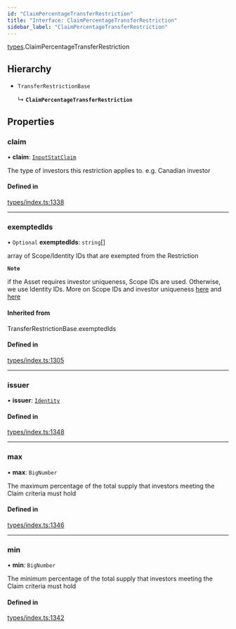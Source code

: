 ```yaml
---
id: "ClaimPercentageTransferRestriction"
title: "Interface: ClaimPercentageTransferRestriction"
sidebar_label: "ClaimPercentageTransferRestriction"
---
```


[types](../../../modules/Types/Types.md).ClaimPercentageTransferRestriction

## Hierarchy

- `TransferRestrictionBase`

  ↳ **`ClaimPercentageTransferRestriction`**

## Properties

### claim

• **claim**: [`InputStatClaim`](../../../modules/Types/Types.md#inputstatclaim)

The type of investors this restriction applies to. e.g. Canadian investor

#### Defined in

[types/index.ts:1338](https://github.com/PolymeshAssociation/polymesh-sdk/blob/95f248df/src/types/index.ts#L1338)

___

### exemptedIds

• `Optional` **exemptedIds**: `string`[]

array of Scope/Identity IDs that are exempted from the Restriction

**`Note`**

 if the Asset requires investor uniqueness, Scope IDs are used. Otherwise, we use Identity IDs. More on Scope IDs and investor uniqueness
  [here](https://developers.polymesh.network/introduction/identity#polymesh-unique-identity-system-puis) and
  [here](https://developers.polymesh.network/polymesh-docs/primitives/confidential-identity)

#### Inherited from

TransferRestrictionBase.exemptedIds

#### Defined in

[types/index.ts:1305](https://github.com/PolymeshAssociation/polymesh-sdk/blob/95f248df/src/types/index.ts#L1305)

___

### issuer

• **issuer**: [`Identity`](../../../classes/API/Entities/Identity/Identity.md)

#### Defined in

[types/index.ts:1348](https://github.com/PolymeshAssociation/polymesh-sdk/blob/95f248df/src/types/index.ts#L1348)

___

### max

• **max**: `BigNumber`

The maximum percentage of the total supply that investors meeting the Claim criteria must hold

#### Defined in

[types/index.ts:1346](https://github.com/PolymeshAssociation/polymesh-sdk/blob/95f248df/src/types/index.ts#L1346)

___

### min

• **min**: `BigNumber`

The minimum percentage of the total supply that investors meeting the Claim criteria must hold

#### Defined in

[types/index.ts:1342](https://github.com/PolymeshAssociation/polymesh-sdk/blob/95f248df/src/types/index.ts#L1342)
